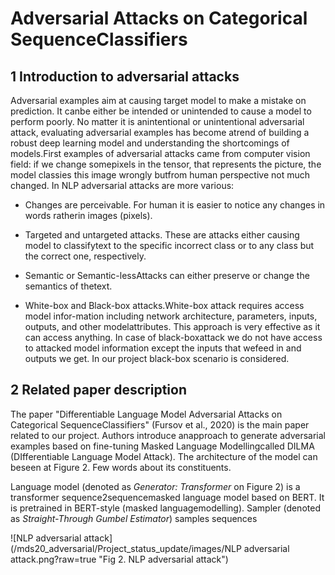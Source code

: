 # Adversarial Attacks on Categorical SequenceClassifiers

## **1  Introduction to adversarial attacks**

Adversarial examples aim at causing target model to make a mistake on prediction. It canbe either be intended or unintended to cause a model to perform poorly. No matter it is anintentional or unintentional adversarial attack, evaluating adversarial examples has become atrend of building a robust deep learning model and understanding the shortcomings of models.First examples of adversarial attacks came from computer vision field:  if we change somepixels in the tensor, that represents the picture, the model classies this image wrongly butfrom human perspective not much changed. In NLP adversarial attacks are more various:

* Changes are perceivable. For human it is easier to notice any changes in words ratherin images (pixels).

* Targeted and untargeted attacks. These are attacks either causing model to classifytext to the specific incorrect class or to any class but the correct one, respectively.

* Semantic or Semantic-lessAttacks can either preserve or change the semantics of thetext.

* White-box and Black-box attacks.White-box attack requires access model infor-mation including network architecture, parameters, inputs, outputs, and other modelattributes. This approach is very effective as it can access anything. In case of black-boxattack we do not have access to attacked model information except the inputs that wefeed in and outputs we get. In our project black-box scenario is considered.

## **2  Related paper description**

The paper "Differentiable Language Model Adversarial Attacks on Categorical SequenceClassifiers" (Fursov et al., 2020) is the main paper related to our project. Authors introduce anapproach to generate adversarial examples based on fine-tuning Masked Language Modellingcalled DILMA (DIfferentiable Language Model Attack). The architecture of the model can beseen at Figure 2. Few words about its constituents.

Language model (denoted as  _Generator: Transformer_ on Figure 2) is a transformer sequence2sequencemasked language model based on BERT. It is pretrained in BERT-style (masked languagemodelling). Sampler  (denoted  as _Straight-Through  Gumbel  Estimator_)  samples  sequences

![NLP adversarial attack](/mds20_adversarial/Project_status_update/images/NLP adversarial attack.png?raw=true "Fig 2. NLP adversarial attack")
